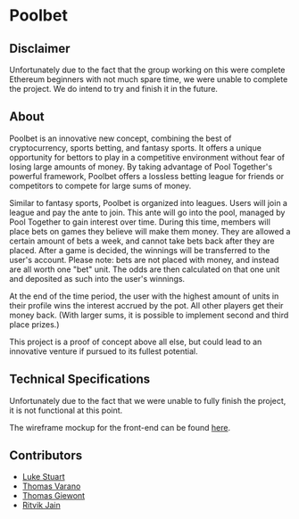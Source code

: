 # Poolbet

## Disclaimer

Unfortunately due to the fact that the group working on this were complete Ethereum beginners with not much spare time, we were unable to complete the project. We do intend to try and finish it in the future.

## About

Poolbet is an innovative new concept, combining the best of cryptocurrency, sports betting, and fantasy sports. It offers a unique opportunity for bettors to play in a competitive environment without fear of losing large amounts of money. By taking advantage of Pool Together's powerful framework, Poolbet offers a lossless betting league for friends or competitors to compete for large sums of money. 

Similar to fantasy sports, Poolbet is organized into leagues. Users will join a league and pay the ante to join. This ante will go into the pool, managed by Pool Together to gain interest over time. During this time, members will place bets on games they believe will make them money. They are allowed a certain amount of bets a week, and cannot take bets back after they are placed. After a game is decided, the winnings will be transferred to the user's account. Please note: bets are not placed with money, and instead are all worth one "bet" unit. The odds are then calculated on that one unit and deposited as such into the user's winnings. 

At the end of the time period, the user with the highest amount of units in their profile wins the interest accrued by the pot. All other players get their money back. (With larger sums, it is possible to implement second and third place prizes.)

This project is a proof of concept above all else, but could lead to an innovative venture if pursued to its fullest potential. 

## Technical Specifications

Unfortunately due to the fact that we were unable to fully finish the project, it is not functional at this point.

The wireframe mockup for the front-end can be found [here](https://github.com/tvarano/pool-bet/blob/master/wireframe.pdf).

## Contributors
- [Luke Stuart](https://github.com/lucstu)
- [Thomas Varano](https://github.com/tvarano)
- [Thomas Giewont](https://github.com/tmgiewont)
- [Ritvik Jain](https://github.com/rtkjn)
